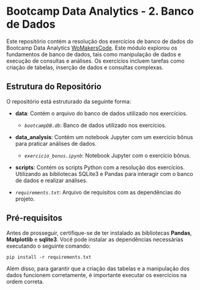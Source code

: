 # Bootcamp Data Analytics - 2. Banco de Dados
Este repositório contém a resolução dos exercícios de banco de dados do Bootcamp Data Analytics [WoMakersCode](https://womakerscode.org/). Este módulo explorou os fundamentos de banco de dados, tais como manipulação de dados e execução de consultas e análises. Os exercícios incluem tarefas como criação de tabelas, inserção de dados e consultas complexas.

## Estrutura do Repositório

O repositório está estruturado da seguinte forma:

- **data**: Contém o arquivo do banco de dados utilizado nos exercícios.
  - *`bootcampDB.db`*: Banco de dados utilizado nos exercícios.

- **data_analysis**: Contém um notebook Jupyter com um exercício bônus para praticar análises de dados.
  - *`exercicio_bonus.ipynb`*: Notebook Jupyter com o exercício bônus.

- **scripts**: Contém os scripts Python com a resolução dos exercícios. Utilizando as bibliotecas SQLite3 e Pandas para interagir com o banco de dados e realizar análises.

- *`requirements.txt`*: Arquivo de requisitos com as dependências do projeto.

## Pré-requisitos

Antes de prosseguir, certifique-se de ter instalado as bibliotecas **Pandas**, **Matplotlib** e **sqlite3**. Você pode instalar as dependências necessárias executando o seguinte comando:

```
pip install -r requirements.txt
```

Além disso, para garantir que a criação das tabelas e a manipulação dos dados funcionem corretamente, é importante executar os exercícios na ordem correta.